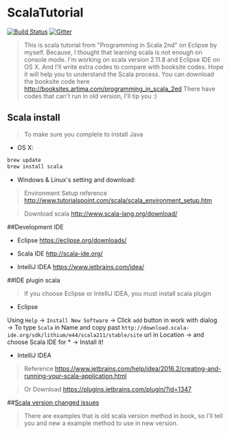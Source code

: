 # ScalaTutorial
[![Build Status](https://travis-ci.org/HKChen/ScalaTutorial.svg?branch=master)](https://travis-ci.org/HKChen/ScalaTutorial)
[![Gitter](https://badges.gitter.im/gitterHQ/gitter.svg)](https://gitter.im/hkchen-scala/Lobby)
>This is scala tutorial from "Programming in Scala 2nd" on Eclipse by myself. 
>Because, I thought that learning scala is not enough on console mode.
>I'm working on scala version 2.11.8 and Eclipse IDE on OS X.
>And I'll write extra codes to compare with booksite codes.
>Hope it will help you to understand the Scala process.
>You can download the booksite code here http://booksites.artima.com/programming_in_scala_2ed
>There have codes that can't run in old version, I'll tip you :)

## Scala install
>To make sure you complete to install Java

* OS X:
```sh
brew update
brew install scala
```

* Windows & Linux's setting and download:
>Environment Setup reference
http://www.tutorialspoint.com/scala/scala_environment_setup.htm

>Download scala
http://www.scala-lang.org/download/

##Development IDE

* Eclipse 
https://eclipse.org/downloads/

* Scala IDE
http://scala-ide.org/

* IntelliJ IDEA
https://www.jetbrains.com/idea/

##IDE plugin scala

>If you choose Eclipse or IntelliJ IDEA, you must install scala plugin

* Eclipse

Using `Help` → `Install New Software` → Click `add` button in work with dialog → To type `Scala` in Name and copy past `http://download.scala-ide.org/sdk/lithium/e44/scala211/stable/site` url in Location → and choose Scala IDE for * → Install it!

* IntelliJ IDEA

>Reference
https://www.jetbrains.com/help/idea/2016.2/creating-and-running-your-scala-application.html

>Or Download
https://plugins.jetbrains.com/plugin/?id=1347

##[Scala version changed issues](https://github.com/HKChen/ScalaTutorial/wiki/Scala-version-changed-issues)
> There are examples that is old scala version method in book, so I'll tell you and new a example method to use in new version.
